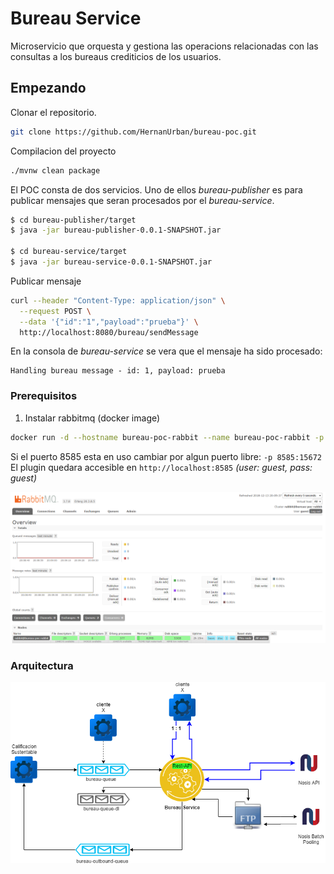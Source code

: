 # Bureau Service

Microservicio que orquesta y gestiona las operacions relacionadas con las consultas a los bureaus crediticios de los usuarios.

## Empezando
Clonar el repositorio.  
```sh
git clone https://github.com/HernanUrban/bureau-poc.git
```
Compilacion del proyecto  
```sh 
./mvnw clean package
```  
El POC consta de dos servicios. Uno de ellos *bureau-publisher* es para publicar mensajes que seran procesados por el *bureau-service*.
```sh
$ cd bureau-publisher/target
$ java -jar bureau-publisher-0.0.1-SNAPSHOT.jar

$ cd bureau-service/target
$ java -jar bureau-service-0.0.1-SNAPSHOT.jar

```
Publicar mensaje  
```sh
curl --header "Content-Type: application/json" \
  --request POST \
  --data '{"id":"1","payload":"prueba"}' \
  http://localhost:8080/bureau/sendMessage
```
En la consola de *bureau-service* se vera que el mensaje ha sido procesado:
```console
Handling bureau message - id: 1, payload: prueba
```

### Prerequisitos

1. Instalar rabbitmq (docker image)

```sh
docker run -d --hostname bureau-poc-rabbit --name bureau-poc-rabbit -p 8585:15672 -p 5672:5672 rabbitmq:3-management
```  
Si el puerto 8585 esta en uso cambiar por algun puerto libre: `-p 8585:15672`  
El plugin quedara accesible en `http://localhost:8585` _(user: guest, pass: guest)_

![rabbit-manager](images/rabbit-manager.png)



### Arquitectura  
![bureau-service](images/bureau-componentes.png)
